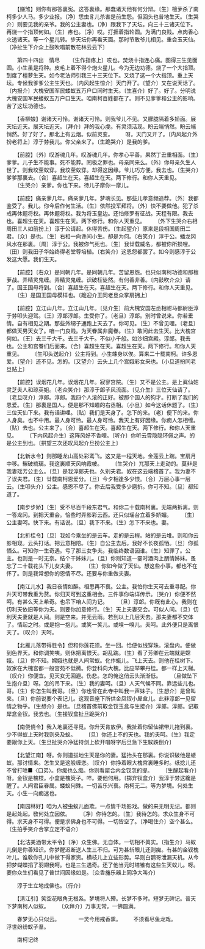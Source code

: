 <!-- { "loadSidebar": true } -->
　　【赚煞】则你有那答裏寃。这答裏缘。那蠢诸天他有何分辩。〔生〕檀萝杀了南柯多少人马。多少业报。〔净〕恁虫豸儿杀害是前生怨。但回头也普地生天。〔生哭介〕则要见我的亲爷。我的公主妻也。〔净〕跟我下了天坛。向三十三诸天位下。再烧一个指顶何如。〔生〕疼也。〔净〕哎。打捱着指轮圆。为满门良贱。点肉香心火透诸天。等一个星儿转。步天坛你再看天面。那时节敢爷儿相见。重会玉天仙。〔净扯生下介众上鼔吹唱前散花林云云下〕 

　　第四十四出　情尽 
　　〔生作指疼上〕哎也。焚烧十指连心痛。图得三生见面圆。小生虽是将种。皮毛上着不得个炮火星儿。今为无边功德。烧了一个大指顶。到度了檀萝生天。如今老法师引我三十三天位下。又烧了这一个大指顶。重上天坛。专候我爹爹公主生天也。〔内风起生惊介〕天门开了。〔望介〕又在说天话了。〔内报介〕大槐安国军民蝼蚁五万户口同时生天。〔生喜介〕好了。好了。分明说大槐安国军民蝼蚁五万户口生天。咱南柯百姓都在了。则不见爹爹和公主的影响。苦了这坛功德也。 

　　【香柳娘】谢诸天可怜。谢诸天可怜。则我爷儿不见。又朦胧隔着多娇面。展天坛近天。展天坛近天。〔拜介〕拜的我心虔。有灵须活现。盼云端悄然。盼云端悄然。好了好了。那北上有云烟。似前灵变。 
　　呀。天门又开了。〔内风起介外扮老将上〕淳于棼我儿。你父亲来了。〔生跪哭介〕是我的爹。 

　　【前腔】〔外〕叹游魂几年。叹游魂几年。你孝心平善。果然丁丑重相面。〔生〕爹爹。儿子生不能事。死不能葬。罔极之罪也。母亲同来么。〔外〕你母亲久生人世了。则我坟茔蚁穿。我坟茔蚁穿。却得这因缘。爷儿巧方便。我去也。〔生哭介〕爹爹那裏去。〔合〕喜超生在天。喜超生在天。两下修行。和你人天重见。 
　　〔生哭介〕亲爹。你也下来。待儿子摩你一摩儿。 

　　【前腔】痛亲爹几年。痛亲爹几年。梦魂长见。那些儿孝意频追荐。〔外〕我都鉴受了。我儿。你今后作何生活。〔生〕依然投军拜将。〔外〕快不要做他。犯了杀戒再休题将权。再休题将权。我为将玉皇边。还怕修罗有征战。天程有限。我去也。喜超生在天。喜超生在天。两下修行。和你人天重见。 
　　〔外下生哭介右相周田三人如前扮上〕淳于公请起。休得苦伤。〔生起望介〕原来是段相国周田二君。〔众〕是也。〔生〕右相一向谗间小生。却是为何。〔右笑介〕淳于公。蟠龙冈风水在那裏。〔周〕淳于公。我被你气死也。〔生〕我廿载威名。都被你所损哩。〔田〕则我田子华始终得老堂尊培植。〔右笑介〕这恩怨都罢了。如今则感淳于公发这大愿。我们生天。 

　　【前腔】〔右众〕是同朝几年。是同朝几年。苦留恩怨。也只似南柯功德和那檀萝战。弄精灵鬼缠。弄精灵鬼缠。识破枉徒然。有何善非善。〔内鼓吹介众〕请了。国王国母将到。〔合〕喜超生在天。喜超生在天。两下修行。和你人天重见。 
　　〔生〕是国王国母模样也。〔跪迎介王同老旦众掌扇拥上〕 

　　【前腔】立江山几年。立江山几年。〔见介生〕前大槐安国左丞相驸马都尉臣淳于棼叩头迎驾。〔王〕淳郞淳郞。生受你了。〔老旦〕淳郞。别时曾说来。你若垂情。自有相见之期。那些外甥子通跑上天去了。你可见。〔生〕不曾见哩。〔老旦〕都做天男天女了。咱一门良贱。为天眷属非魔眷。〔生〕敢问此去生天。比大槐宫何如。〔王〕去三千大千。去三千大千。不似小千般。如沙细宫殿。淳郞。我去也。公主和宫眷们后面来。〔合〕喜超生在天。喜超生在天。两下修行。和你人天重见。 
　　〔生叩头送起介〕公主将到。小生竦身以俟。算来二十载南柯。许多恩爱。〔望介〕还不见。怎的。〔又望介〕云头上几个宫娥彩女来也。〔小旦道扮同老旦贴上〕 

　　【前腔】误烟花几年。误烟花几年。寂寥宫院。〔生〕又不是公主。是上眞仙姑灵芝夫人和琼英姐。〔老众笑介〕那淳于郞子风流面。〔见介生〕三位天仙请了。〔老旦叹介〕淳郞。淳郞。我四个人滚的正好。被那个国人的狗才。打断了我们的恩爱。〔生〕那裏是国人。便是那不知趣的右丞相。〔小旦〕如今这话休题了。〔生〕三位天仙下来。我有话讲哩。〔贴〕我们是天身了。怎下的来。〔老〕便下的来。你人身臭。也不中用。最人身可怜。最人身可怜。我天上有好因缘。你痴人怎相缠。〔贴〕去也。公主来了。〔合〕喜超生在天。喜超生在天。两下修行。和你人天重见。 
　　〔下内风起介生〕这阵风好不香哩。〔听介〕你听云霄隐隐环佩之声。的是公主到也。〔拱望三次还叹风起介旦扮公主上〕 

　　【北新水令】则那睡龙山高处彩鸾飞。这又是一程天地。金莲云上踹。宝扇月中移。辗破琉璃。我这裏顺天风响霞帔。 
　　〔生哭介〕兀那天上走动的。莫非是我妻瑶芳公主么。〔旦〕是我淳郞夫也。久别夫君。奴在这云端稽首了。我为妻不了误夫君。〔生〕廿载南柯恩爱分。〔旦〕今夕相逢多少恨。〔合〕万层心事一层云。〔生叩头介〕公主。感恩不尽了。你去后我受多少磨折。你可不知。〔旦〕都知道了。 

　　【南步步娇】〔生〕受不尽百千段东君气。和你二十载南柯裏。无端两拆离。则一答龙冈。到把天重会。恰些时弄影彩云西。还只似瑶台立着多娇媚。 
　　〔生〕公主妻呵。快下来。有话说。〔旦〕我下不来。〔生〕怎下不来也。妻。 

　　【北折桂令】〔旦〕我如今乘坐的是云车。走的是云程。站的是云堆。则和你云影相窥。云头打话。把云意相陪。〔生〕自公主去后。我好不长夜孤恓。〔旦〕你孤恓么。可知你一生奇遇。亏了那三女争夫。我临终数语因谁。〔生〕知罪了。公主。也则是一时无奈。结个干姊妹儿。〔旦〕你则知道一霎时酒肉上朋情姊妹。蚤忘了二十载花头下儿女夫妻。 
　　〔生〕你如今做了天仙。想这些小事。都也不在怀了。则是我常想你的恩情不尽。还要与你重做夫妻。 

　　【南江儿水】我日夜情如醉。相思再不衰。公主。我怕你生天可去重寻配。你升天可带我重为赘。你归天可到这重相会。三件事你端详传示。〔哭介〕你便不然呵。有甚么天上希奇。也吊下咱人间为记。 
　　〔旦〕淳郞。你旣有此心。我则在忉利天依旧等你为夫。则要你加意修行。〔生〕天上夫妻交会。可似人间。〔旦〕忉利天夫妻就是人间。则是空来。并无云雨。若到以上几层天去。那夫妻都不交体了。情起之时。或是抱一抱儿。或笑一笑儿。或嗅一嗅儿。夫呵。此外便只是离恨天了。〔叹介〕天呵。 

　　【北雁儿落带得胜令】但和你莲花须。坐一回。恰便似线穿珠。滚盘内。便做到色界天。和你调笑咦。则休把离恨天。胡乱踹。〔生〕看了芳卿在云端就是嫦娥。〔旦〕你不知。嫦娥也就是人间常蚁。化作蛾儿。飞上天去。则他在桂树下。奴家在大槐宫都一般宫苑不低微。你登科向大槐。比应举攀丹桂。都一样上天梯。〔叹介〕你便宜。见天女无回避。伤悲。怎的俺这俏云头渐渐低。 
　　〔旦做坠下生抱介旦〕呀。怎的吊下来。〔生〕我的妻呵。〔旦〕人天气候不同。靠远些儿也。哥。〔生〕你怎生叫我哥。〔旦〕你也曾在此寺中叫我一声妹子。〔生想介〕是曾叫来。〔旦〕你前说要个表记儿。这观音座下所供金凤钗小犀盒儿。此非淳郞一见留情之物乎。〔生想介〕是也。〔旦稽首佛前取金钗玉盒与生接介〕淳郞。淳郞。记取犀盒金钗。我去也。〔生接钗盒扯旦跪哭介〕 

　　【南侥侥令】我入地裏还寻觅。你升天肯放伊。我扯着你留仙裙带儿拖到裏。少不得蚁上天时我则央及蚁。 
　　〔旦〕你还上不的天也。我的夫呵。〔生〕我定要跟你上天。〔生旦扯哭介净猛持剑上砍开唱呀字后旦急下生騃跌倒介〕 

　　【北望江南】呀。你则道拔地生天是你的妻。猛抬头在那裏。你说识破他是蝼蚁。那讨情来。怎生又是这般缠恋。〔叹介〕你挣着眼大槐宫裏睡多时。纸捻儿还不曾打喷■〈口弟〉。你痴也么痴。你则看犀合内金钗怎的提。 
　　〔生醒起看介〕呀。金钗是槐枝。小盒是槐筴子。啐。要他何用。〔掷弃钗盒介〕我淳于棼这纔是醒了。人间君臣眷属。蝼蚁何殊。一切苦乐兴衰。南柯无二。等为梦境。何处生天。小生一向痴迷也。 

　　【南园林好】咱为人被虫蚁儿面欺。一点情千场影戏。做的来无明无记。都则是起处起。敎何处立因依。 
　　〔净〕你待怎的。〔生〕我待怎的。求众生身不可得。求天身不可得。便是求佛身也不可得。一切皆空了。〔净喝住介〕空个甚么。〔生拍手笑介合掌立定不语介〕 

　　【北沽美酒带太平令】〔净〕众生佛。无自体。一切相不眞实。〔指生介〕马蚁儿倒是你善知识。你梦醒迟断送人生三不归。可为甚斩眼儿还则痴。有甚的金钗槐叶儿。谁敎你孔儿中做下得家资。横枝儿上立些形势。早则白鹦哥泄漏天机。从今把梦蝴蝶搯了羽翅我呵。也是三生遇奇。还了他当元时塔锥有这些生天蚁儿。呀。要你众生们看见了普世间因缘如是。〔众香旛乐器上同净大叫介〕 

　　淳于生立地成佛也。〔行介〕 

　　【淸江引】笑空花眼角无根系。梦境将人殢。长梦不多时。短梦无碑记。普天下梦南柯人似蚁。 
　　〔众拜介〕万事无常。一佛圆满。 

　　春梦无心只似云。　　　　一灵今用戒香熏。 
　　不须看尽鱼龙戏。　　　　浮世纷纷蚁子羣。 

　　南柯记终 
